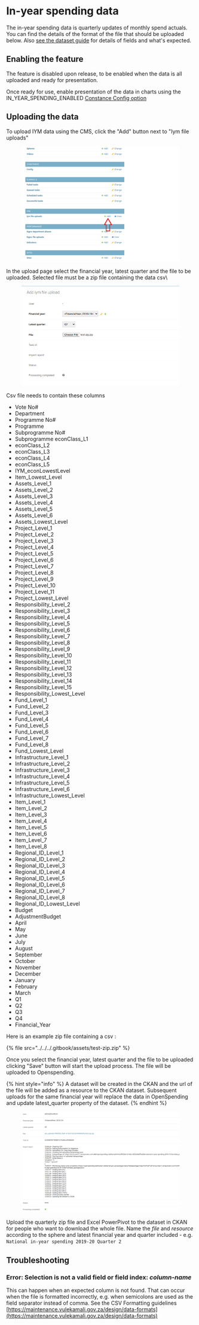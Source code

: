 # In-year spending data

The in-year spending data is quarterly updates of monthly spend actuals. You can find the details of the format of the file that should be uploaded below. Also [see the dataset guide](https://vulekamali.gov.za/learning-resources/guides/-year-spending-data/) for details of fields and what's expected.

## Enabling the feature

The feature is disabled upon release, to be enabled when the data is all uploaded and ready for presentation.

Once ready for use, enable presentation of the data in charts using the IN\_YEAR\_SPENDING\_ENABLED [Constance Config option](../../site-wide-options.md)



## Uploading the data

To upload IYM data using the CMS, click the "Add" button next to "Iym file uploads"

<figure><img src="../../../.gitbook/assets/image (1).png" alt=""><figcaption></figcaption></figure>

In the upload page select the financial year, latest quarter and the file to be uploaded. Selected file must be a zip file containing the data csv\


<figure><img src="../../../.gitbook/assets/image (2).png" alt=""><figcaption></figcaption></figure>

Csv file needs to contain these columns

* Vote No#&#x20;
* Department&#x20;
* Programme No#&#x20;
* Programme&#x20;
* Subprogramme No#&#x20;
* Subprogramme econClass\_L1&#x20;
* econClass\_L2&#x20;
* econClass\_L3&#x20;
* econClass\_L4
* econClass\_L5&#x20;
* IYM\_econLowestLevel&#x20;
* Item\_Lowest\_Level&#x20;
* Assets\_Level\_1&#x20;
* Assets\_Level\_2&#x20;
* Assets\_Level\_3&#x20;
* Assets\_Level\_4&#x20;
* Assets\_Level\_5&#x20;
* Assets\_Level\_6&#x20;
* Assets\_Lowest\_Level&#x20;
* Project\_Level\_1&#x20;
* Project\_Level\_2&#x20;
* Project\_Level\_3&#x20;
* Project\_Level\_4&#x20;
* Project\_Level\_5&#x20;
* Project\_Level\_6&#x20;
* Project\_Level\_7&#x20;
* Project\_Level\_8&#x20;
* Project\_Level\_9&#x20;
* Project\_Level\_10&#x20;
* Project\_Level\_11&#x20;
* Project\_Lowest\_Level&#x20;
* Responsibility\_Level\_2&#x20;
* Responsibility\_Level\_3&#x20;
* Responsibility\_Level\_4&#x20;
* Responsibility\_Level\_5&#x20;
* Responsibility\_Level\_6&#x20;
* Responsibility\_Level\_7&#x20;
* Responsibility\_Level\_8&#x20;
* Responsibility\_Level\_9&#x20;
* Responsibility\_Level\_10&#x20;
* Responsibility\_Level\_11&#x20;
* Responsibility\_Level\_12&#x20;
* Responsibility\_Level\_13&#x20;
* Responsibility\_Level\_14&#x20;
* Responsibility\_Level\_15&#x20;
* Responsibility\_Lowest\_Level&#x20;
* Fund\_Level\_1&#x20;
* Fund\_Level\_2&#x20;
* Fund\_Level\_3&#x20;
* Fund\_Level\_4&#x20;
* Fund\_Level\_5&#x20;
* Fund\_Level\_6&#x20;
* Fund\_Level\_7&#x20;
* Fund\_Level\_8&#x20;
* Fund\_Lowest\_Level&#x20;
* Infrastructure\_Level\_1&#x20;
* Infrastructure\_Level\_2
* Infrastructure\_Level\_3&#x20;
* Infrastructure\_Level\_4&#x20;
* Infrastructure\_Level\_5&#x20;
* Infrastructure\_Level\_6&#x20;
* Infrastructure\_Lowest\_Level&#x20;
* Item\_Level\_1&#x20;
* Item\_Level\_2&#x20;
* Item\_Level\_3&#x20;
* Item\_Level\_4&#x20;
* Item\_Level\_5&#x20;
* Item\_Level\_6&#x20;
* Item\_Level\_7&#x20;
* Item\_Level\_8&#x20;
* Regional\_ID\_Level\_1&#x20;
* Regional\_ID\_Level\_2&#x20;
* Regional\_ID\_Level\_3&#x20;
* Regional\_ID\_Level\_4&#x20;
* Regional\_ID\_Level\_5&#x20;
* Regional\_ID\_Level\_6&#x20;
* Regional\_ID\_Level\_7&#x20;
* Regional\_ID\_Level\_8&#x20;
* Regional\_ID\_Lowest\_Level&#x20;
* Budget&#x20;
* AdjustmentBudget&#x20;
* April&#x20;
* May&#x20;
* June&#x20;
* July&#x20;
* August&#x20;
* September
* October&#x20;
* November&#x20;
* December&#x20;
* January&#x20;
* February&#x20;
* March
* Q1&#x20;
* Q2&#x20;
* Q3&#x20;
* Q4&#x20;
* Financial\_Year

Here is an example zip file containing a csv :&#x20;

{% file src="../../../.gitbook/assets/test-zip.zip" %}

Once you select the financial year, latest quarter and the file to be uploaded clicking "Save" button will start the upload process. The file will be uploaded to Openspending.&#x20;

{% hint style="info" %}
A dataset will be created in the CKAN and the url of the file will be added as a resource to the CKAN dataset. Subsequent uploads for the same financial year will replace the data in OpenSpending and update latest\_quarter property of the dataset.
{% endhint %}

<figure><img src="../../../.gitbook/assets/image.png" alt=""><figcaption></figcaption></figure>



Upload the quarterly zip file and Excel PowerPivot to the dataset in CKAN for people who want to download the whole file. Name the _file_ and _resource_ according to the sphere and latest financial year and quarter included - e.g. `National in-year spending 2019-20 Quarter 2`

## Troubleshooting

### Error: Selection is not a valid field or field index: _column-name_

This can happen when an expected column is not found. That can occur when the file is formatted incorrectly, e.g. when semicolons are used as the field separator instead of comma. See the CSV Formatting guidelines [https://maintenance.vulekamali.gov.za/design/data-formats](https://maintenance.vulekamali.gov.za/design/data-formats)
